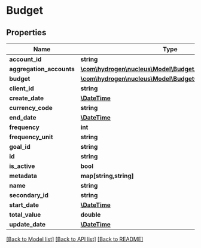 # Budget

## Properties
Name | Type | Description | Notes
------------ | ------------- | ------------- | -------------
**account_id** | **string** | accountId | [optional] 
**aggregation_accounts** | [**\com\hydrogen\nucleus\Model\BudgetAggregationAccount[]**](BudgetAggregationAccount.md) |  | [optional] 
**budget** | [**\com\hydrogen\nucleus\Model\BudgetObject[]**](BudgetObject.md) |  | [optional] 
**client_id** | **string** | clientId | 
**create_date** | [**\DateTime**](\DateTime.md) |  | [optional] 
**currency_code** | **string** | currencyCode | 
**end_date** | [**\DateTime**](\DateTime.md) | endDate | [optional] 
**frequency** | **int** | frequency | [optional] 
**frequency_unit** | **string** | frequencyUnit | 
**goal_id** | **string** | goalId | [optional] 
**id** | **string** |  | [optional] 
**is_active** | **bool** | is_active | [optional] 
**metadata** | **map[string,string]** |  | [optional] 
**name** | **string** | name | 
**secondary_id** | **string** |  | [optional] 
**start_date** | [**\DateTime**](\DateTime.md) | startDate | [optional] 
**total_value** | **double** | totalValue | [optional] 
**update_date** | [**\DateTime**](\DateTime.md) |  | [optional] 

[[Back to Model list]](../README.md#documentation-for-models) [[Back to API list]](../README.md#documentation-for-api-endpoints) [[Back to README]](../README.md)


